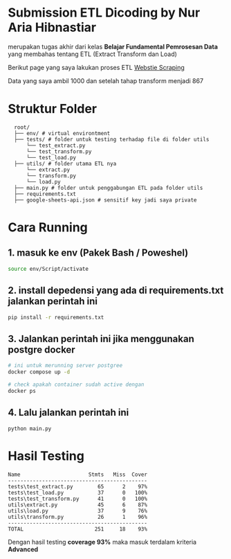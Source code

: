 # Submission ETL Dicoding by Nur Aria Hibnastiar

merupakan tugas akhir dari kelas **Belajar Fundamental Pemrosesan Data** yang membahas tentang ETL (Extract Transform dan Load)


Berikut page yang saya lakukan proses ETL
[Webstie Scraping](https://fashion-studio.dicoding.dev/)

Data yang saya ambil 1000 dan setelah tahap transform menjadi 867

# Struktur Folder

```
  root/
  ├── env/ # virtual environtment 
  ├── tests/ # folder untuk testing terhadap file di folder utils
      └── test_extract.py
      └── test_transform.py
      └── test_load.py
  ├── utils/ # folder utama ETL nya
      └── extract.py
      └── transform.py
      └── load.py
  ├── main.py # folder untuk penggabungan ETL pada folder utils
  ├── requirements.txt
  ├── google-sheets-api.json # sensitif key jadi saya private

```


# Cara Running

## 1. masuk ke env (Pakek Bash / Poweshel)
```bash
source env/Script/activate
```
## 2. install depedensi yang ada di requirements.txt jalankan perintah ini
```bash
pip install -r requirements.txt
```
## 3. Jalankan perintah ini jika menggunakan postgre docker
```bash
# ini untuk merunning server postgree
docker compose up -d

# check apakah container sudah active dengan
docker ps
```
## 4. Lalu jalankan perintah ini
```
python main.py
```

# Hasil Testing

```
Name                      Stmts   Miss  Cover
---------------------------------------------
tests\test_extract.py        65      2    97%
tests\test_load.py           37      0   100%
tests\test_transform.py      41      0   100%
utils\extract.py             45      6    87%
utils\load.py                37      9    76%
utils\transform.py           26      1    96%
---------------------------------------------
TOTAL                       251     18    93%
```

Dengan hasil testing **coverage 93%** maka masuk terdalam kriteria **Advanced**

